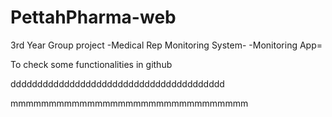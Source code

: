 # PettahPharma-web
3rd Year Group project
-Medical Rep Monitoring System-
-Monitoring App=

To check some functionalities in github

dddddddddddddddddddddddddddddddddddddddd

mmmmmmmmmmmmmmmmmmmmmmmmmmmmmmm
